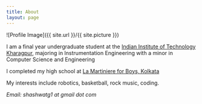 ```yaml
---
title: About
layout: page
---
```

![Profile Image]({{ site.url }}/{{ site.picture }})

I am a final year undergraduate student at the [Indian Institute of Technology Kharagpur](http://www.iitkgp.ac.in/), majoring in Instrumentation Engineering with a minor in Computer Science and Engineering

I completed my high school at [La Martiniere for Boys, Kolkata](http://www.lamartiniere.co/)

My interests include robotics, basketball, rock music, coding.

*Email: shashwatg1 at gmail dot com*